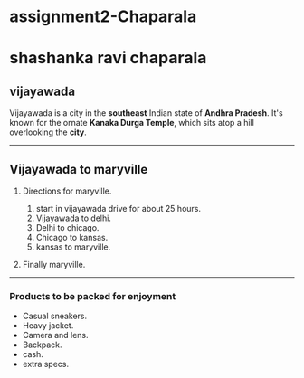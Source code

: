 # assignment2-Chaparala
# shashanka ravi chaparala
## vijayawada
Vijayawada is a city in the **southeast** Indian state of **Andhra Pradesh**. It's known for the ornate **Kanaka Durga Temple**, which sits atop a hill overlooking the **city**.

****
## Vijayawada to maryville

1. Directions for maryville.
   1. start in vijayawada drive for about 25 hours.
   2. Vijayawada to delhi.
   3. Delhi to chicago.
   4. Chicago to kansas.
   5. kansas to maryville.
        
2. Finally maryville.

****

### Products to be packed for enjoyment

- Casual sneakers.
- Heavy jacket.
- Camera and lens.
- Backpack.
- cash.
- extra specs.